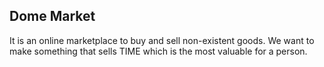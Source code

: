 ## Dome Market

It is an online marketplace to buy and sell non-existent goods.
We want to make something that sells TIME which is the most valuable for a person.
